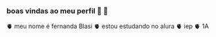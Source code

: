 ### boas vindas ao meu perfil 🤝 🙂

🫀 meu nome é fernanda Blasi
🫀 estou estudando no alura
🫀 iep
🫀 1A




